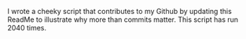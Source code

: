 I wrote a cheeky script that contributes to my Github by updating this ReadMe to illustrate why more than commits matter. This script has run 2040 times.